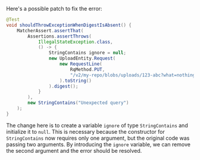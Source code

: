 Here's a possible patch to fix the error:

```java
@Test
void shouldThrowExceptionWhenDigestIsAbsent() {
    MatcherAssert.assertThat(
        Assertions.assertThrows(
            IllegalStateException.class,
            () -> {
                StringContains ignore = null;
                new UploadEntity.Request(
                    new RequestLine(
                        RqMethod.PUT,
                        "/v2/my-repo/blobs/uploads/123-abc?what=nothing"
                    ).toString()
                ).digest();
            }
        ),
        new StringContains("Unexpected query")
    );
}
```

The change here is to create a variable `ignore` of type `StringContains` and initialize it to `null`. This is necessary because the constructor for `StringContains` now requires only one argument, but the original code was passing two arguments. By introducing the `ignore` variable, we can remove the second argument and the error should be resolved.